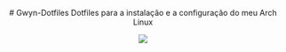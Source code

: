 <p align="center">
# Gwyn-Dotfiles
Dotfiles para a instalação e a configuração do meu Arch Linux
</p>

<p align="center">
<a href="https://github.com/Axenide/Ax-Shell">
  <img src="assets/cover.png">
  </a>
</p>
